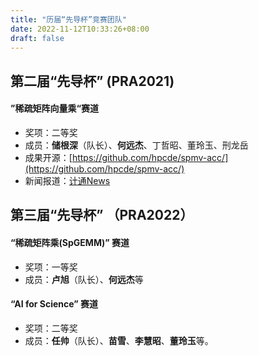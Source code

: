 ```yaml
---
title: "历届“先导杯”竞赛团队"
date: 2022-11-12T10:33:26+08:00
draft: false
---
```


## 第二届“先导杯” (PRA2021)

#### ”稀疏矩阵向量乘“赛道
- 奖项：二等奖
- 成员：**储根深**（队长）、**何远杰**、丁哲昭、董玲玉、刑龙岳
- 成果开源：[https://github.com/hpcde/spmv-acc/](https://github.com/hpcde/spmv-acc/)
- 新闻报道：[计通News](https://mp.weixin.qq.com/s/gmAlFllNMyWmBdZf68_T0A)

## 第三届“先导杯” （PRA2022）

#### “稀疏矩阵乘(SpGEMM)” 赛道
- 奖项：一等奖
- 成员：**卢旭**（队长）、**何远杰**等

#### “AI for Science” 赛道
- 奖项：二等奖
- 成员：**任帅**（队长）、**苗雪**、**李慧昭**、**董玲玉**等。
